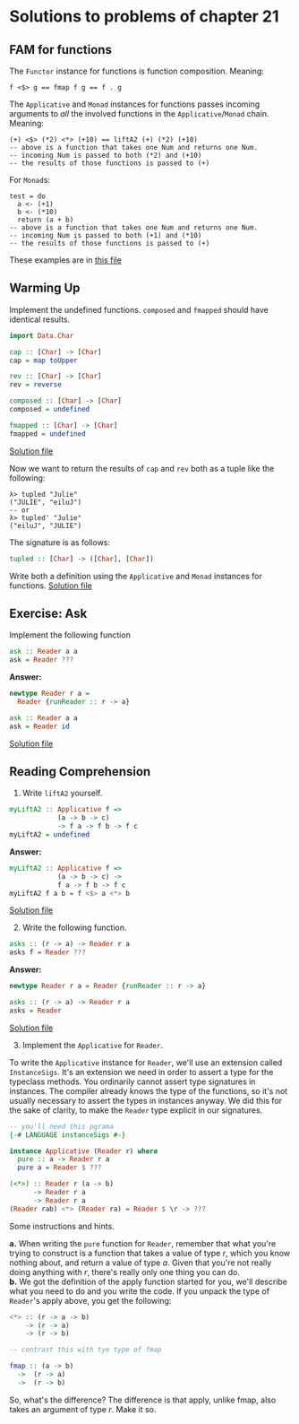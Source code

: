 # Solutions to problems of chapter 21

## FAM for functions

The `Functor` instance for functions is function composition. Meaning:
```
f <$> g == fmap f g == f . g
```

The `Applicative` and `Monad` instances for functions passes incoming arguments to _all_ the involved functions in the `Applicative`/`Monad` chain. Meaning:
```
(+) <$> (*2) <*> (+10) == liftA2 (+) (*2) (+10)
-- above is a function that takes one Num and returns one Num.
-- incoming Num is passed to both (*2) and (+10)
-- the results of those functions is passed to (+)
```
For `Monad`s:
```
test = do
  a <- (+1)
  b <- (*10)
  return (a + b)
-- above is a function that takes one Num and returns one Num.
-- incoming Num is passed to both (+1) and (*10)
-- the results of those functions is passed to (+)
```
These examples are in [this file](exercise.files/famForFunctions.hs)


## Warming Up

Implement the undefined functions. `composed` and `fmapped` should have identical results.
```hs
import Data.Char

cap :: [Char] -> [Char]
cap = map toUpper

rev :: [Char] -> [Char]
rev = reverse

composed :: [Char] -> [Char]
composed = undefined

fmapped :: [Char] -> [Char]
fmapped = undefined
```
[Solution file](exercise.files/famForFuncsExercise.hs)

Now we want to return the results of `cap` and `rev` both as a tuple like the following:
```
λ> tupled "Julie"
("JULIE", "eiluJ")
-- or
λ> tupled' "Julie"
("eiluJ", "JULIE")
```
The signature is as follows:
```hs
tupled :: [Char] -> ([Char], [Char])
```
Write both a definition using the `Applicative` and `Monad` instances for functions.
[Solution file](exercise.files/famForFuncsExercise.hs)


## Exercise: Ask

Implement the following function

```hs
ask :: Reader a a
ask = Reader ???
```
**Answer:**
```hs
newtype Reader r a =
  Reader {runReader :: r -> a}

ask :: Reader a a
ask = Reader id
```
[Solution file](exercise.files/ask.hs)


## Reading Comprehension

1. Write `liftA2` yourself.

```hs
myLiftA2 :: Applicative f =>
            (a -> b -> c)
            -> f a -> f b -> f c
myLiftA2 = undefined
```
**Answer:**
```hs
myLiftA2 :: Applicative f =>
            (a -> b -> c) ->
            f a -> f b -> f c
myLiftA2 f a b = f <$> a <*> b
```
[Solution file](exercise.files/myLiftA2.hs)

2. Write the following function.

```hs
asks :: (r -> a) -> Reader r a
asks f = Reader ???
```
**Answer:**
```hs
newtype Reader r a = Reader {runReader :: r -> a}

asks :: (r -> a) -> Reader r a
asks = Reader
```
[Solution file](exercise.files/myLiftA2.hs)

3. Implement the `Applicative` for `Reader`.

To write the `Applicative` instance for `Reader`, we'll use an extension called `InstanceSigs`. It's an extension we need in order to assert a type for the typeclass methods. You ordinarily cannot assert type signatures in instances. The compiler already knows the type of the functions, so it's not usually necessary to assert the types in instances anyway. We did this for the sake of clarity, to make the `Reader` type explicit in our signatures.

```hs
-- you'll need this pgrama
{-# LANGUAGE instanceSigs #-}

instance Applicative (Reader r) where
  pure :: a -> Reader r a
  pure a = Reader $ ???

(<*>) :: Reader r (a -> b)
      -> Reader r a
      -> Reader r a
(Reader rab) <*> (Reader ra) = Reader $ \r -> ???
```

Some instructions and hints.

  **a.** When writing the `pure` function for `Reader`, remember that what you're trying to construct is a function that takes a value of type _r_, which you know nothing about, and return a value of type _a_. Given that you're not really doing anything with _r_, there's really only one thing you can do.
  <br>**b.** We got the definition of the apply function started for you, we'll describe what you need to do and you write the code. If you unpack the type of `Reader`'s apply above, you get the following:

  ```hs
  <*> :: (r -> a -> b)
      -> (r -> a)
      -> (r -> b)

-- contrast this with tye type of fmap

fmap :: (a -> b)
    ->  (r -> a)
    ->  (r -> b)
```

So, what's the difference? The difference is that apply, unlike fmap, also takes an argument of type _r_. Make it so.